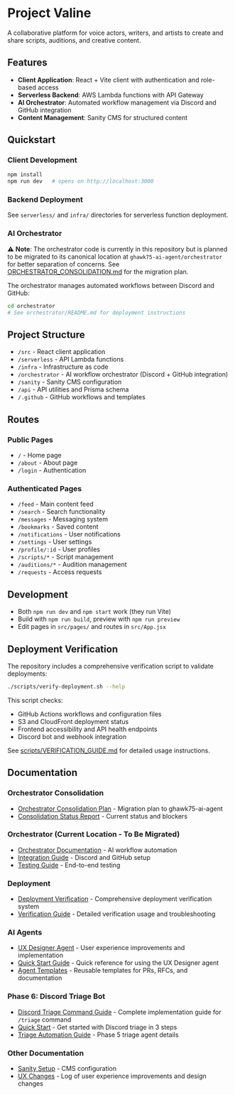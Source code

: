 # Project Valine

A collaborative platform for voice actors, writers, and artists to create and share scripts, auditions, and creative content.

## Features

- **Client Application**: React + Vite client with authentication and role-based access
- **Serverless Backend**: AWS Lambda functions with API Gateway
- **AI Orchestrator**: Automated workflow management via Discord and GitHub integration
- **Content Management**: Sanity CMS for structured content

## Quickstart

### Client Development

```bash
npm install
npm run dev   # opens on http://localhost:3000
```

### Backend Deployment

See `serverless/` and `infra/` directories for serverless function deployment.

### AI Orchestrator

⚠️ **Note**: The orchestrator code is currently in this repository but is planned to be migrated to its canonical location at `ghawk75-ai-agent/orchestrator` for better separation of concerns. See [ORCHESTRATOR_CONSOLIDATION.md](ORCHESTRATOR_CONSOLIDATION.md) for the migration plan.

The orchestrator manages automated workflows between Discord and GitHub:

```bash
cd orchestrator
# See orchestrator/README.md for deployment instructions
```

## Project Structure

- `/src` - React client application
- `/serverless` - API Lambda functions
- `/infra` - Infrastructure as code
- `/orchestrator` - AI workflow orchestrator (Discord + GitHub integration)
- `/sanity` - Sanity CMS configuration
- `/api` - API utilities and Prisma schema
- `/.github` - GitHub workflows and templates

## Routes

### Public Pages
- `/` - Home page
- `/about` - About page
- `/login` - Authentication

### Authenticated Pages
- `/feed` - Main content feed
- `/search` - Search functionality
- `/messages` - Messaging system
- `/bookmarks` - Saved content
- `/notifications` - User notifications
- `/settings` - User settings
- `/profile/:id` - User profiles
- `/scripts/*` - Script management
- `/auditions/*` - Audition management
- `/requests` - Access requests

## Development

- Both `npm run dev` and `npm start` work (they run Vite)
- Build with `npm run build`, preview with `npm run preview`
- Edit pages in `src/pages/` and routes in `src/App.jsx`

## Deployment Verification

The repository includes a comprehensive verification script to validate deployments:

```bash
./scripts/verify-deployment.sh --help
```

This script checks:
- GitHub Actions workflows and configuration files
- S3 and CloudFront deployment status
- Frontend accessibility and API health endpoints
- Discord bot and webhook integration

See [scripts/VERIFICATION_GUIDE.md](scripts/VERIFICATION_GUIDE.md) for detailed usage instructions.

## Documentation

### Orchestrator Consolidation
- [Orchestrator Consolidation Plan](ORCHESTRATOR_CONSOLIDATION.md) - Migration plan to ghawk75-ai-agent
- [Consolidation Status Report](CONSOLIDATION_STATUS_REPORT.md) - Current status and blockers

### Orchestrator (Current Location - To Be Migrated)
- [Orchestrator Documentation](orchestrator/README.md) - AI workflow automation
- [Integration Guide](orchestrator/INTEGRATION_GUIDE.md) - Discord and GitHub setup
- [Testing Guide](orchestrator/TESTING_GUIDE.md) - End-to-end testing

### Deployment
- [Deployment Verification](DEPLOYMENT_VERIFICATION.md) - Comprehensive deployment verification system
- [Verification Guide](scripts/VERIFICATION_GUIDE.md) - Detailed verification usage and troubleshooting

### AI Agents
- [UX Designer Agent](.github/agents/ux-designer.md) - User experience improvements and implementation
- [Quick Start Guide](.github/agents/QUICK_START.md) - Quick reference for using the UX Designer agent
- [Agent Templates](.github/agents/templates/) - Reusable templates for PRs, RFCs, and documentation

### Phase 6: Discord Triage Bot
- [Discord Triage Command Guide](PHASE6_DISCORD_TRIAGE_COMMAND.md) - Complete implementation guide for `/triage` command
- [Quick Start](PHASE6_DISCORD_TRIAGE_QUICKSTART.md) - Get started with Discord triage in 3 steps
- [Triage Automation Guide](orchestrator/PHASE5_TRIAGE_AUTOMATION_GUIDE.md) - Phase 5 triage agent details

### Other Documentation
- [Sanity Setup](SANITY_SETUP.md) - CMS configuration
- [UX Changes](CHANGES.md) - Log of user experience improvements and design changes
